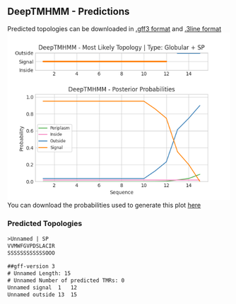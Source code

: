 ## DeepTMHMM - Predictions
Predicted topologies can be downloaded in [.gff3 format](TMRs.gff3) and [.3line format](predicted_topologies.3line)
![picture](plot.png)
You can download the probabilities used to generate this plot [here](Unnamed_probs.csv)
### Predicted Topologies
```
>Unnamed | SP
VVMWFGVPDSLACIR
SSSSSSSSSSSSOOO

```


```
##gff-version 3
# Unnamed Length: 15
# Unnamed Number of predicted TMRs: 0
Unnamed	signal	1	12				
Unnamed	outside	13	15				

```
